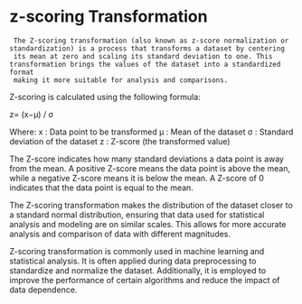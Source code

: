 #  z-scoring Transformation
     The Z-scoring transformation (also known as z-score normalization or standardization) is a process that transforms a dataset by centering 
     its mean at zero and scaling its standard deviation to one. This transformation brings the values of the dataset into a standardized format
     making it more suitable for analysis and comparisons.

Z-scoring is calculated using the following formula:

z= (x−μ) / σ 
​ 

Where:
x : Data point to be transformed
μ : Mean of the dataset
σ : Standard deviation of the dataset
z : Z-score (the transformed value)

The Z-score indicates how many standard deviations a data point is away from the mean. A positive Z-score means the data point is above the mean, 
while a negative Z-score means it is below the mean. A Z-score of 0 indicates that the data point is equal to the mean.

The Z-scoring transformation makes the distribution of the dataset closer to a standard normal distribution, ensuring that data used for statistical analysis 
and modeling are on similar scales. This allows for more accurate analysis and comparison of data with different magnitudes.

Z-scoring transformation is commonly used in machine learning and statistical analysis. It is often applied during data preprocessing to standardize 
and normalize the dataset. Additionally, it is employed to improve the performance of certain algorithms and reduce the impact of data dependence.




